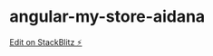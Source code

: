 # angular-my-store-aidana

[Edit on StackBlitz ⚡️](https://stackblitz.com/edit/angular-my-store-aidana)